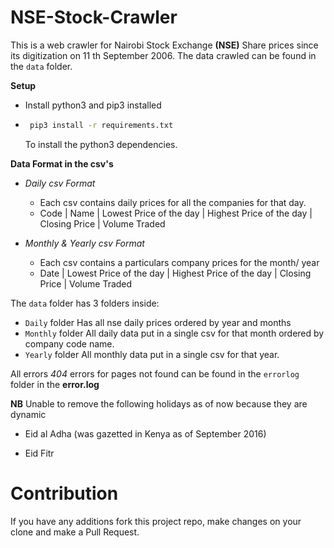 
# NSE-Stock-Crawler

This is a web crawler for Nairobi Stock Exchange **(NSE)** Share prices since its digitization on 11 th September 2006.
The data crawled can be found in the `data` folder.

**Setup**

- Install python3 and pip3 installed
- ```sh
   pip3 install -r requirements.txt
  ``` 
  To install the python3 dependencies.



**Data Format in the csv's**

* *Daily csv Format*
    * Each csv contains daily prices for all the companies for that day.
    *  Code | Name | Lowest Price of the day | Highest Price of the day | Closing Price | Volume Traded

* *Monthly & Yearly csv Format*
    * Each csv contains a particulars company prices for the month/ year
   * Date | Lowest Price of the day | Highest Price of the day | Closing Price | Volume Traded

The `data` folder has 3 folders inside:
* `Daily` folder
Has all nse daily prices ordered by year and months
* `Monthly` folder
All daily data put in a single csv for that month ordered by company code name.
* `Yearly` folder
All monthly data put in a single csv for that year.

All errors *404* errors for pages not found can be found in the `errorlog` folder in the **error.log**

**NB** Unable to remove the following holidays as of now because they are dynamic
 - Eid al Adha (was gazetted in Kenya as of September 2016)
 
 - Eid Fitr 
 
# Contribution 

If you have any additions fork this project repo, make changes on your clone and make a Pull Request. 